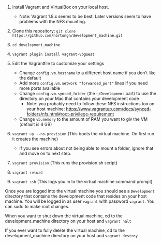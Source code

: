 1. Install Vagrant and VirtualBox on your local host.
   * Note: Vagrant 1.8.x seems to be best.  Later versions seem to have problems with the NFS mounting.

1. Clone this repository: `git clone https://github.com/hortongn/development_machine.git`

1. `cd development_machine`

1. `vagrant plugin install vagrant-vbguest`

1. Edit the Vagrantfile to customize your settings
   * Change `config.vm.hostname` to a different host name if you don't like the default
   * Add more `config.vm.network "forwarded_port"` lines if you need more ports available
   * Change `config.vm.synced_folder` (the `~/Development` part) to use the directory on your Mac that contains your development code
      * Note: you probably need to follow these NFS instructions too on your host machine: https://www.vagrantup.com/docs/synced-folders/nfs.html#root-privilege-requirement
   * Change `vb.memory` to the amount of RAM you want to giv the VM (default is 4 GB)

1. `vagrant up --no-provision` (This boots the virtual machine.  On first run it creates the machine)
   * If you see errors about not being able to mount a folder, ignore that and move on to next step.

1. `vagrant provision` (This runs the provision.sh script)

1. `vagrant reload`

1. `vagrant ssh` (This logs you in to the virtual machine command prompt)

Once you are logged into the virtual machine you should see a `Development` directory that contains the development code that resides on your host machine.  You will be logged in as user `vagrant` with password `vagrant`.  You can sudo to make root changes.

When you want to shut down the virtual machine, cd to the development_machine directory on your host and `vagrant halt`

If you ever want to fully delete the virtual machine, cd to the development_machine directory on your host and `vagrant destroy`
